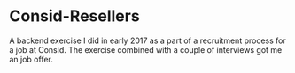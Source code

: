 # Consid-Resellers
A backend exercise I did in early 2017 as a part of a recruitment process for a job at Consid. 
The exercise combined with a couple of interviews got me an job offer. 
